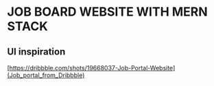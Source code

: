 # JOB BOARD WEBSITE WITH MERN STACK

## UI inspiration
[https://dribbble.com/shots/19668037-Job-Portal-Website](Job_portal_from_Dribbble)